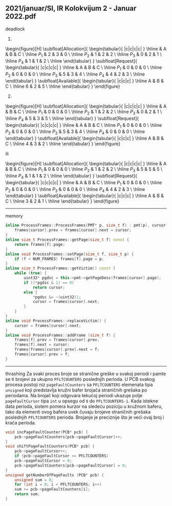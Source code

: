 2021/januar/SI, IR Kolokvijum 2 - Januar 2022.pdf
--------------------------------------------------------------------------------
deadlock

1. 

\begin{figure}[H]
\subfloat[Allocation]{
\begin{tabular}{ |c|c|c|c| }
\hline
   & A & B & C \\
\hline
$P_1$ & 2 & 3 & 0 \\
\hline
$P_2$ & 1 & 2 & 2 \\
\hline
$P_3$ & 0 & 2 & 1 \\
\hline
$P_4$ & 1 & 1 & 2 \\
\hline
\end{tabular}
}
\subfloat[Request]{
\begin{tabular}{ |c|c|c|c| }
\hline
   & A & B & C \\
\hline
$P_1$ & 0 & 0 & 0 \\
\hline
$P_2$ & 0 & 0 & 0 \\
\hline
$P_3$ & 5 & 3 & 4 \\
\hline
$P_4$ & 4 & 2 & 3 \\
\hline
\end{tabular}
}
\subfloat[Available]{
\begin{tabular}{ |c|c|c| }
\hline
A & B & C \\
\hline
6 & 2 & 5 \\
\hline
\end{tabular}
}
\end{figure}

2. 

\begin{figure}[H]
\subfloat[Allocation]{
\begin{tabular}{ |c|c|c|c| }
\hline
   & A & B & C \\
\hline
$P_1$ & 0 & 0 & 0 \\
\hline
$P_2$ & 1 & 2 & 2 \\
\hline
$P_3$ & 0 & 2 & 1 \\
\hline
$P_4$ & 5 & 3 & 5 \\
\hline
\end{tabular}
}
\subfloat[Request]{
\begin{tabular}{ |c|c|c|c| }
\hline
   & A & B & C \\
\hline
$P_1$ & 0 & 0 & 0 \\
\hline
$P_2$ & 0 & 0 & 0 \\
\hline
$P_3$ & 5 & 3 & 4 \\
\hline
$P_4$ & 0 & 0 & 0 \\
\hline
\end{tabular}
}
\subfloat[Available]{
\begin{tabular}{ |c|c|c| }
\hline
A & B & C \\
\hline
4 & 3 & 2 \\
\hline
\end{tabular}
}
\end{figure}

ili

\begin{figure}[H]
\subfloat[Allocation]{
\begin{tabular}{ |c|c|c|c| }
\hline
   & A & B & C \\
\hline
$P_1$ & 0 & 0 & 0 \\
\hline
$P_2$ & 1 & 2 & 2 \\
\hline
$P_3$ & 5 & 5 & 5 \\
\hline
$P_4$ & 1 & 1 & 2 \\
\hline
\end{tabular}
}
\subfloat[Request]{
\begin{tabular}{ |c|c|c|c| }
\hline
   & A & B & C \\
\hline
$P_1$ & 0 & 0 & 0 \\
\hline
$P_2$ & 0 & 0 & 0 \\
\hline
$P_3$ & 0 & 0 & 0 \\
\hline
$P_4$ & 4 & 2 & 3 \\
\hline
\end{tabular}
}
\subfloat[Available]{
\begin{tabular}{ |c|c|c| }
\hline
A & B & C \\
\hline
3 & 2 & 1 \\
\hline
\end{tabular}
}
\end{figure}

--------------------------------------------------------------------------------
memory
```cpp
inline ProcessFrames::ProcessFrames(PMT* p, size_t f) : pmt(p), cursor(f) {
    frames[cursor].prev = frames[cursor].next = cursor;
}
inline size_t ProcessFrames::getPage(size_t f) const {
    return frames[f].page;
}
inline void ProcessFrames::setPage(size_t f, size_t p) {
    if (f < NUM_FRAMES) frames[f].page = p;
}
inline size_t ProcessFrames::getVictim() const {
    while (true) {
        uint32* pgdsc = this->pmt->getPageDesc(frames[cursor].page);
        if ((*pgdsc & 1) == 0)
            return cursor;
        else {
            *pgdsc &= ~(uint32)1;
            cursor = frames[cursor].next;
        }
    }
}
inline void ProcessFrames::replaceVictim() {
    cursor = frames[cursor].next;
}
inline void ProcessFrames::addFrame (size_t f) {
    frames[f].prev = frames[cursor].prev;
    frames[f].next = cursor;
    frames[frames[cursor].prev].next = f;
    frames[cursor].prev = f;
}
```

--------------------------------------------------------------------------------
thrashing
Za svaki proces broje se stranične greške u svakoj periodi i pamte se ti brojevi za ukupno `PFLTCOUNTERS` poslednjih perioda. U PCB svakog procesa postoji niz `pageFaultCounters` sa `PFLTCOUNTERS` elemenata tipa `unsigned` koji predstavlja kružni bafer brojača straničnih grešaka po periodama. Na brojač koji odgovara tekućoj periodi ukazuje polje `pageFaultCursor` tipa `int` u opsegu od `0` do `PFLTCOUNTERS-1`. Kada istekne data perioda, sistem pomera kurzor na sledeću poziciju u kružnom baferu, tako da elementi ovog bafera uvek čuvaju brojeve straničnih grešaka poslednjih `PFLTCOUNTERS` perioda. Brojanje je preciznije što je veći ovaj broj i kraća perioda.

```cpp
void incPageFaultCounter(PCB* pcb) {
    pcb->pageFaultCounters[pcb->pageFaultCursor]++;
}
void shiftPageFaultCounters(PCB* pcb) {
    pcb->pageFaultCursor++;
    if (pcb->pageFaultCursor >= PFLTCOUNTERS)
    pcb->pageFaultCursor = 0;
    pcb->pageFaultCounters[pcb->pageFaultCursor] = 0;
}
unsigned getNumberOfPageFaults (PCB* pcb) {
    unsigned sum = 0;
    for (int i = 0; i < PFLTCOUNTERS; i++)
    sum += pcb->pageFaultCounters[i];
    return sum;
}
```
